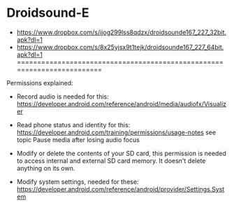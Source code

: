Droidsound-E 
============
* https://www.dropbox.com/s/ijog299lss8qdzx/droidsounde167_227_32bit.apk?dl=1
* https://www.dropbox.com/s/8x25yjsx9t1tejk/droidsounde167_227_64bit.apk?dl=1
========================================================================

Permissions explained:
* Record audio is needed for this: https://developer.android.com/reference/android/media/audiofx/Visualizer

* Read phone status and identity for this: https://developer.android.com/training/permissions/usage-notes 
see topic Pause media after losing audio focus

* Modify or delete the contents of your SD card, this permission is needed to access internal and external SD card memory. It doesn't delete anything on its own.

* Modify system settings, needed for these: https://developer.android.com/reference/android/provider/Settings.System
